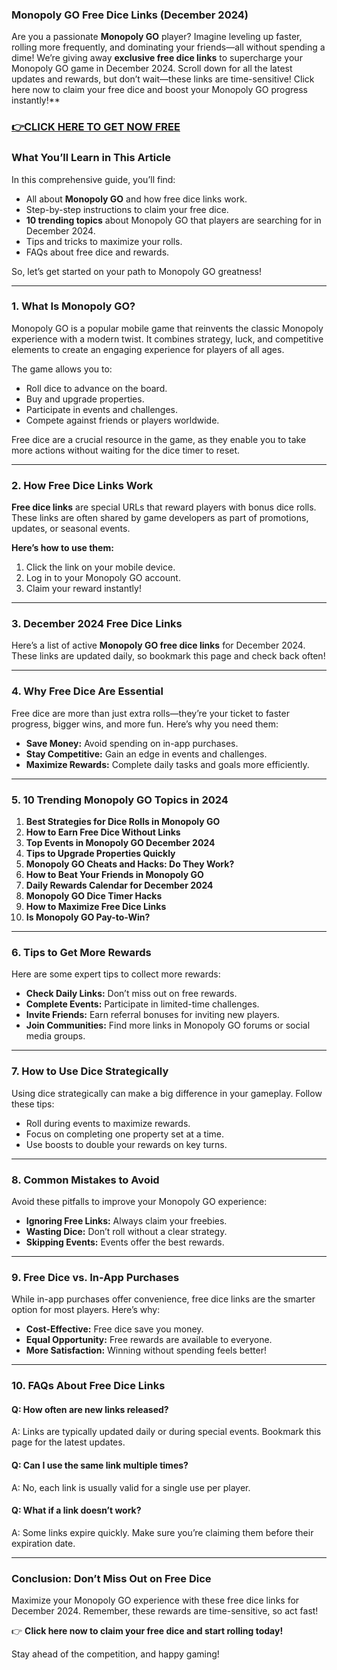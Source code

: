 ### Monopoly GO Free Dice Links (December 2024)

Are you a passionate **Monopoly GO** player? Imagine leveling up faster, rolling more frequently, and dominating your friends—all without spending a dime! We’re giving away **exclusive free dice links** to supercharge your Monopoly GO game in December 2024. Scroll down for all the latest updates and rewards, but don’t wait—these links are time-sensitive! Click here now to claim your free dice and boost your Monopoly GO progress instantly!**  

### [👉CLICK HERE TO GET NOW FREE](https://freeforyou.xyz/monopoly/go/)

### What You’ll Learn in This Article  
In this comprehensive guide, you’ll find:  
- All about **Monopoly GO** and how free dice links work.  
- Step-by-step instructions to claim your free dice.  
- **10 trending topics** about Monopoly GO that players are searching for in December 2024.  
- Tips and tricks to maximize your rolls.  
- FAQs about free dice and rewards.  

So, let’s get started on your path to Monopoly GO greatness!  

---

### 1. What Is Monopoly GO?  
Monopoly GO is a popular mobile game that reinvents the classic Monopoly experience with a modern twist. It combines strategy, luck, and competitive elements to create an engaging experience for players of all ages.  

The game allows you to:  
- Roll dice to advance on the board.  
- Buy and upgrade properties.  
- Participate in events and challenges.  
- Compete against friends or players worldwide.  

Free dice are a crucial resource in the game, as they enable you to take more actions without waiting for the dice timer to reset.  

---

### 2. How Free Dice Links Work  
**Free dice links** are special URLs that reward players with bonus dice rolls. These links are often shared by game developers as part of promotions, updates, or seasonal events.  

**Here’s how to use them:**  
1. Click the link on your mobile device.  
2. Log in to your Monopoly GO account.  
3. Claim your reward instantly!  

---

### 3. December 2024 Free Dice Links  
Here’s a list of active **Monopoly GO free dice links** for December 2024. These links are updated daily, so bookmark this page and check back often!  

---

### 4. Why Free Dice Are Essential  
Free dice are more than just extra rolls—they’re your ticket to faster progress, bigger wins, and more fun. Here’s why you need them:  
- **Save Money:** Avoid spending on in-app purchases.  
- **Stay Competitive:** Gain an edge in events and challenges.  
- **Maximize Rewards:** Complete daily tasks and goals more efficiently.  

---

### 5. 10 Trending Monopoly GO Topics in 2024  
1. **Best Strategies for Dice Rolls in Monopoly GO**  
2. **How to Earn Free Dice Without Links**  
3. **Top Events in Monopoly GO December 2024**  
4. **Tips to Upgrade Properties Quickly**  
5. **Monopoly GO Cheats and Hacks: Do They Work?**  
6. **How to Beat Your Friends in Monopoly GO**  
7. **Daily Rewards Calendar for December 2024**  
8. **Monopoly GO Dice Timer Hacks**  
9. **How to Maximize Free Dice Links**  
10. **Is Monopoly GO Pay-to-Win?**  

---

### 6. Tips to Get More Rewards  
Here are some expert tips to collect more rewards:  
- **Check Daily Links:** Don’t miss out on free rewards.  
- **Complete Events:** Participate in limited-time challenges.  
- **Invite Friends:** Earn referral bonuses for inviting new players.  
- **Join Communities:** Find more links in Monopoly GO forums or social media groups.  

---

### 7. How to Use Dice Strategically  
Using dice strategically can make a big difference in your gameplay. Follow these tips:  
- Roll during events to maximize rewards.  
- Focus on completing one property set at a time.  
- Use boosts to double your rewards on key turns.  

---

### 8. Common Mistakes to Avoid  
Avoid these pitfalls to improve your Monopoly GO experience:  
- **Ignoring Free Links:** Always claim your freebies.  
- **Wasting Dice:** Don’t roll without a clear strategy.  
- **Skipping Events:** Events offer the best rewards.  

---

### 9. Free Dice vs. In-App Purchases  
While in-app purchases offer convenience, free dice links are the smarter option for most players. Here’s why:  
- **Cost-Effective:** Free dice save you money.  
- **Equal Opportunity:** Free rewards are available to everyone.  
- **More Satisfaction:** Winning without spending feels better!  

---

### 10. FAQs About Free Dice Links  
#### Q: How often are new links released?  
A: Links are typically updated daily or during special events. Bookmark this page for the latest updates.  

#### Q: Can I use the same link multiple times?  
A: No, each link is usually valid for a single use per player.  

#### Q: What if a link doesn’t work?  
A: Some links expire quickly. Make sure you’re claiming them before their expiration date.  

---

### Conclusion: Don’t Miss Out on Free Dice  
Maximize your Monopoly GO experience with these free dice links for December 2024. Remember, these rewards are time-sensitive, so act fast!  

👉 **Click here now to claim your free dice and start rolling today!**  

Stay ahead of the competition, and happy gaming!
